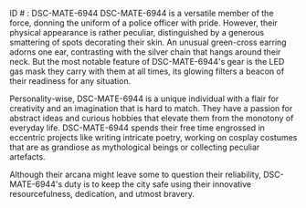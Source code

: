 ID # : DSC-MATE-6944
DSC-MATE-6944 is a versatile member of the force, donning the uniform of a police officer with pride. However, their physical appearance is rather peculiar, distinguished by a generous smattering of spots decorating their skin. An unusual green-cross earring adorns one ear, contrasting with the silver chain that hangs around their neck. But the most notable feature of DSC-MATE-6944's gear is the LED gas mask they carry with them at all times, its glowing filters a beacon of their readiness for any situation.

Personality-wise, DSC-MATE-6944 is a unique individual with a flair for creativity and an imagination that is hard to match. They have a passion for abstract ideas and curious hobbies that elevate them from the monotony of everyday life. DSC-MATE-6944 spends their free time engrossed in eccentric projects like writing intricate poetry, working on cosplay costumes that are as grandiose as mythological beings or collecting peculiar artefacts.

Although their arcana might leave some to question their reliability, DSC-MATE-6944's duty is to keep the city safe using their innovative resourcefulness, dedication, and utmost bravery.